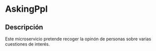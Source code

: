 # AskingPpl
## Descripción
Este microservicio pretende recoger la opinón de personas sobre varias cuestiones de interés.
